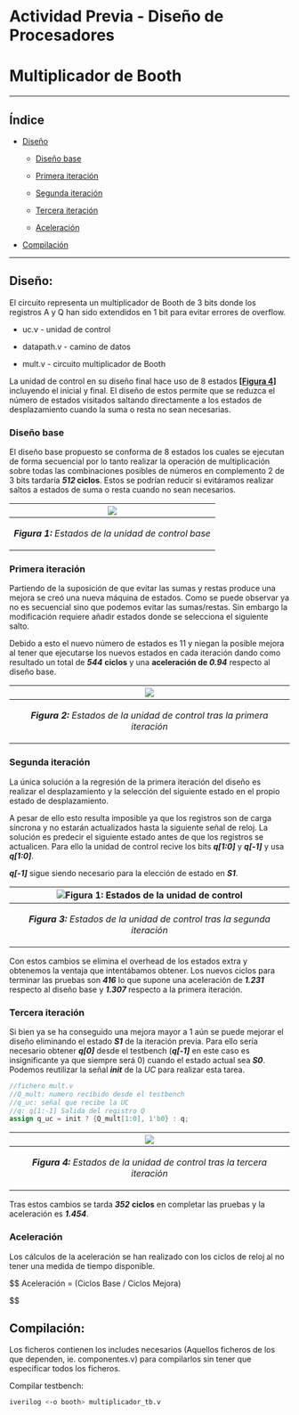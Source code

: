 # Actividad Previa - Diseño de Procesadores

# Multiplicador de Booth

---

## Índice

* [Diseño](#disenno)
  
  * [Diseño base](#disennobase)
  
  * [Primera iteración](#primeraiteracion)
  
  * [Segunda iteración](#segundaiteracion)
  
  * [Tercera iteración](#terceraiteracion)
  
  * [Aceleración](#aceleracion)

* [Compilación](#compilacion)

---

<a name="disenno"> </a>

## Diseño:

El circuito representa un multiplicador de Booth de 3 bits donde los registros A y Q han sido extendidos en 1 bit para evitar errores de overflow.

- uc.v - unidad de control

- datapath.v - camino de datos

- mult.v - circuito multiplicador de Booth

La unidad de control en su diseño final hace uso de 8 estados **[[Figura 4](#figura4)]** incluyendo el inicial y final. El diseño de estos permite que se reduzca el número de estados visitados saltando directamente a los estados de desplazamiento cuando la suma o resta no sean necesarias.

 <a name="disennobase"> </a>

### Diseño base

El diseño base propuesto se conforma de 8 estados los cuales se ejecutan de forma secuencial por lo tanto realizar la operación de multiplicación sobre todas las combinaciones posibles de números en complemento 2 de 3 bits tardaría ***512* ciclos**. Estos se podrían reducir si evitáramos realizar saltos a estados de suma o resta cuando no sean necesarios.

| ![](/home/david/Documents/ULL/3/Diseño/actividad-previa-mejorada/doc/disenno-base.jpg)           |
| ------------------------------------------------------------------------------------------------ |
| <p style="text-align: center;"> <i><b>Figura 1:</b> Estados de la unidad de control base</i></p> |

<a name="primeraiteracion"> </a>

### Primera iteración

Partiendo de la suposición de que evitar las sumas y restas produce una mejora se creó una nueva máquina de estados. Como se puede observar ya no es secuencial sino que podemos evitar las sumas/restas. Sin embargo la modificación requiere añadir estados donde se selecciona el siguiente salto. 

Debido a esto el nuevo número de estados es 11 y niegan la posible mejora al tener que ejecutarse los nuevos estados en cada iteración dando como resultado un total de ***544*** **ciclos** y una **aceleración de *0.94*** respecto al diseño base.

| ![](/home/david/Documents/ULL/3/Diseño/actividad-previa-mejorada/doc/primera-iteracion.jpg)                           |
| --------------------------------------------------------------------------------------------------------------------- |
| <p style="text-align: center;"> <i><b>Figura 2:</b> Estados de la unidad de control tras la primera iteración</i></p> |

<a name="segundaiteracion"> </a>

### Segunda iteración

La única solución a la regresión de la primera iteración del diseño es realizar el desplazamiento y la selección del siguiente estado en el propio estado de desplazamiento. 

A pesar de ello esto resulta imposible ya que los registros son de carga síncrona y no estarán actualizados hasta la siguiente señal de reloj. La solución es predecir el siguiente estado antes de que los registros se actualicen. Para ello la unidad de control recive los bits ***q[1:0]*** y ***q[-1]*** y usa ***q[1:0]***.

***q[-1]*** sigue siendo necesario para la elección de estado en ***S1***.

<a name="figura3"> </a>

| ![Figura 1: Estados de la unidad de control](/home/david/Documents/ULL/3/Diseño/actividad-previa-mejorada/doc/proyecto.jpg "Figura 1: Estados de la unidad de control") |
| ----------------------------------------------------------------------------------------------------------------------------------------------------------------------- |
| <p style="text-align: center;"> <i><b>Figura 3:</b> Estados de la unidad de control tras la segunda iteración</i></p>                                                   |

Con estos cambios se elimina el overhead de los estados extra y obtenemos la ventaja que intentábamos obtener. Los nuevos ciclos para terminar las pruebas son ***416*** lo que supone una aceleración de ***1.231*** respecto al diseño base y ***1.307*** respecto a la primera iteración.

<a name="terceraiteracion"> </a>

### Tercera iteración

Si bien ya se ha conseguido una mejora mayor a 1 aún se puede mejorar el diseño eliminando el estado ***S1*** de la iteración previa. Para ello sería necesario obtener ***q[0]*** desde el testbench (***q[-1]*** en este caso es insignificante ya que siempre será 0) cuando el estado actual sea ***S0***. Podemos reutilizar la señal ***init*** de la *UC* para realizar esta tarea.

```verilog
//fichero mult.v
//Q_mult: numero recibido desde el testbench
//q_uc: señal que recibe la UC
//q: q[1:-1] Salida del registro Q
assign q_uc = init ? {Q_mult[1:0], 1'b0} : q;
```

| ![](/home/david/Documents/ULL/3/Diseño/actividad-previa-mejorada/doc/tercera-iteracion.jpg)                           |
| --------------------------------------------------------------------------------------------------------------------- |
| <p style="text-align: center;"> <i><b>Figura 4:</b> Estados de la unidad de control tras la tercera iteración</i></p> |

<a name="figura4"> </a>

Tras estos cambios se tarda ***352*** **ciclos** en completar las pruebas y la aceleración es ***1.454***.

<a name="aceleracion"> </a>

### Aceleración

Los cálculos de la aceleración se han realizado con los ciclos de reloj al no tener una medida de tiempo disponible.

$$
Aceleración = (Ciclos Base / Ciclos Mejora)

$$

<a name="compilacion"> </a>

## Compilación:

Los ficheros contienen los includes necesarios (Aquellos ficheros de los que dependen, ie. componentes.v) para compilarlos sin tener que especificar todos los ficheros.

Compilar testbench:

```bash
iverilog <-o booth> multiplicador_tb.v
```
